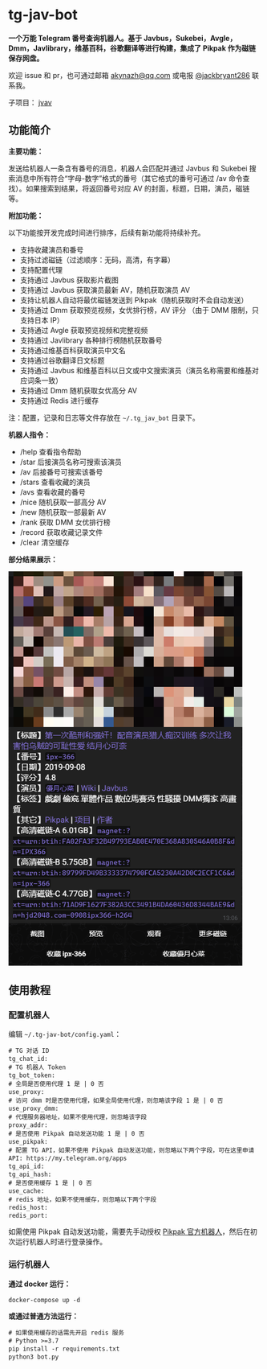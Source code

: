 # tg-jav-bot

**一个万能 Telegram 番号查询机器人。基于 Javbus，Sukebei，Avgle，Dmm，Javlibrary，维基百科，谷歌翻译等进行构建，集成了 Pikpak 作为磁链保存网盘。**

欢迎 issue 和 pr，也可通过邮箱 [akynazh@qq.com](mailto://akynazh@qq.com) 或电报 [@jackbryant286](https://t.me/jackbryant286) 联系我。

子项目： [jvav](https://github.com/akynazh/jvav)

## 功能简介

**主要功能：**

发送给机器人一条含有番号的消息，机器人会匹配并通过 Javbus 和 Sukebei 搜索消息中所有符合“字母-数字”格式的番号（其它格式的番号可通过 /av 命令查找）。如果搜索到结果，将返回番号对应 AV 的封面，标题，日期，演员，磁链等。

**附加功能：**

以下功能按开发完成时间进行排序，后续有新功能将持续补充。

- 支持收藏演员和番号
- 支持过滤磁链（过滤顺序：无码，高清，有字幕）
- 支持配置代理
- 支持通过 Javbus 获取影片截图
- 支持通过 Javbus 获取演员最新 AV，随机获取演员 AV
- 支持让机器人自动将最优磁链发送到 Pikpak（随机获取时不会自动发送）
- 支持通过 Dmm 获取预览视频，女优排行榜，AV 评分 （由于 DMM 限制，只支持日本 IP）
- 支持通过 Avgle 获取预览视频和完整视频
- 支持通过 Javlibrary 各种排行榜随机获取番号
- 支持通过维基百科获取演员中文名
- 支持通过谷歌翻译日文标题
- 支持通过 Javbus 和维基百科以日文或中文搜索演员（演员名称需要和维基对应词条一致）
- 支持通过 Dmm 随机获取女优高分 AV
- 支持通过 Redis 进行缓存

注：配置，记录和日志等文件存放在 `~/.tg_jav_bot` 目录下。

**机器人指令：**

- /help  查看指令帮助
- /star  后接演员名称可搜索该演员
- /av  后接番号可搜索该番号
- /stars  查看收藏的演员
- /avs  查看收藏的番号
- /nice  随机获取一部高分 AV
- /new  随机获取一部最新 AV
- /rank  获取 DMM 女优排行榜
- /record  获取收藏记录文件
- /clear  清空缓存

**部分结果展示：**

![部分结果展示](res.png)

## 使用教程

### 配置机器人

编辑 `~/.tg-jav-bot/config.yaml`：

```
# TG 对话 ID
tg_chat_id: 
# TG 机器人 Token
tg_bot_token: 
# 全局是否使用代理 1 是 | 0 否
use_proxy: 
# 访问 dmm 时是否使用代理，如果全局使用代理，则忽略该字段 1 是 | 0 否
use_proxy_dmm: 
# 代理服务器地址，如果不使用代理，则忽略该字段
proxy_addr: 
# 是否使用 Pikpak 自动发送功能 1 是 | 0 否
use_pikpak: 
# 配置 TG API，如果不使用 Pikpak 自动发送功能，则忽略以下两个字段，可在这里申请 API: https://my.telegram.org/apps
tg_api_id: 
tg_api_hash: 
# 是否使用缓存 1 是 | 0 否
use_cache: 
# redis 地址，如果不使用缓存，则忽略以下两个字段
redis_host: 
redis_port: 
```

如需使用 Pikpak 自动发送功能，需要先手动授权 [Pikpak 官方机器人](https://t.me/PikPak6_Bot)，然后在初次运行机器人时进行登录操作。

### 运行机器人

**通过 docker 运行：**

```
docker-compose up -d
```

**或通过普通方法运行：**

```
# 如果使用缓存的话需先开启 redis 服务
# Python >=3.7
pip install -r requirements.txt
python3 bot.py
```
